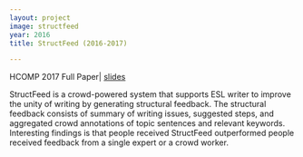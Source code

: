 ```yaml
---
layout: project
image: structfeed
year: 2016
title: StructFeed (2016-2017)

---
```

<div class="metadata">HCOMP 2017 Full Paper| <a href="https://speakerdeck.com/janetyc/designing-for-complex-creative-task-solving">slides</a></div>

StructFeed is a crowd-powered system that supports ESL writer to improve the unity of writing by generating structural feedback. The structural feedback consists of summary of writing issues, suggested steps, and aggregated crowd annotations of topic sentences and relevant keywords. Interesting findings is that people received StructFeed outperformed people received feedback from a single expert or a crowd worker.
